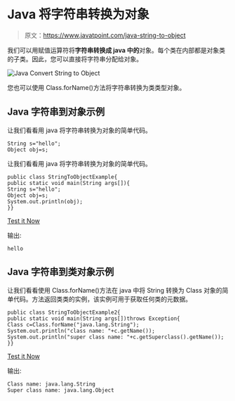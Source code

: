 # Java 将字符串转换为对象

> 原文：<https://www.javatpoint.com/java-string-to-object>

我们可以用赋值运算符将**字符串转换成 java 中的**对象。每个类在内部都是对象类的子类。因此，您可以直接将字符串分配给对象。

![Java Convert String to Object](../img/e32ece01c3e412a7d937df9f3a0cd80b.png)

您也可以使用 Class.forName()方法将字符串转换为类类型对象。

## Java 字符串到对象示例

让我们看看用 java 将字符串转换为对象的简单代码。

```
String s="hello";
Object obj=s;

```

让我们看看用 java 将字符串转换为对象的简单代码。

```
public class StringToObjectExample{
public static void main(String args[]){
String s="hello";
Object obj=s;
System.out.println(obj);
}}

```

[Test it Now](https://compiler.javatpoint.com/opr/test.jsp?filename=StringToObjectExample)

输出:

```
hello

```

## Java 字符串到类对象示例

让我们看看使用 Class.forName()方法在 java 中将 String 转换为 Class 对象的简单代码。方法返回类类的实例，该实例可用于获取任何类的元数据。

```
public class StringToObjectExample2{
public static void main(String args[])throws Exception{
Class c=Class.forName("java.lang.String");
System.out.println("class name: "+c.getName());
System.out.println("super class name: "+c.getSuperclass().getName());
}}

```

[Test it Now](https://compiler.javatpoint.com/opr/test.jsp?filename=StringToObjectExample2)

输出:

```
Class name: java.lang.String
Super class name: java.lang.Object

```